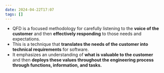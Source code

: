 ```yaml
---
date: 2024-04-22T17:07
tags: []
---
```

- QFD is a focused methodology for carefully listening to the **voice of the customer** and then **effectively responding** to those needs and expectations.
- This is a technique that **translates the needs of the customer into technical requirements** for software.
- It emphasizes an understanding of **what is valuable to the customer** and then **deploys these values throughout the engineering process through functions, information, and tasks.**
